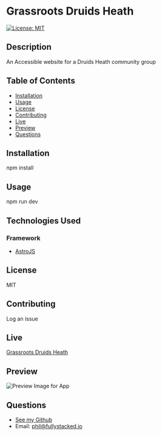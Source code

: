 # Grassroots Druids Heath

[![License: MIT](https://img.shields.io/badge/License-MIT-yellow.svg)](https://opensource.org/licenses/MIT)

## Description

An Accessible website for a Druids Heath community group

## Table of Contents

- [Installation](#installation)
- [Usage](#usage)
- [License](#license)
- [Contributing](#contributing)
- [Live](#live)
- [Preview](#preview)
- [Questions](#questions)

## Installation

npm install

## Usage

npm run dev

## Technologies Used

### Framework

- [AstroJS](https://astro.build/)

## License

MIT

## Contributing

Log an issue

## Live

[Grassroots Druids Heath](https://grassrootsdruidsheath.pages.dev/)

## Preview

![Preview Image for App](https://raw.githubusercontent.com/philManWithBeard/grassroots-druids-heath/main/grassroots.png)

## Questions

- [See my Github](https://www.github.com/philManWithBeard)
- Email: phil@fullystacked.io
